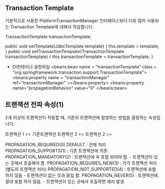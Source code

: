 ## Transaction Template
기본적으로 사용한 PlatformTransactionManager 인터페이스보다 더욱 많이 사용되는 Transaction Template에 대해서 학습합니다.

TransactionTemplate transactionTemplate;

public void setTemplate(JdbcTemplate template) {
    this.template = template;
}
public void setTransactionTemplate(TransactionTemplate transactionTemplate) {
    this.transactionTemplate = transactionTemplate;
}

- DI컨테이너 설정파일
<beans:bean name = "transactionTemplate" class = "org.springframework.transaction.support.TransactionTemplate">
    <beans:property name = "transactionManager" ref="transactionManager" ></beans:property>
    <beans:property name="propagationBehavior" value="0"
</beans:bean>

## 트랜잭션 전파 속성(1)
2개 이상의 트랜잭션이 작동할 때, 기존의 트랜잭션에 참영하는 방법을 결정하는 속성입니다.

트랜잭션 1 >>          기존트랜잭션           트랜잭션 3 >>
                트랜잭션 2 >>

PROPAGATION_REQUIRED(0)     DEFAULT : 전체 처리
PROPAGATION_SUPPORTS(1)             : 기존 트랜잭션에 의존.
PROPAGATION_MANDATORY(2)            : 트랜잭션에 꼭 포함 되어야 함. - 트랜잭션이 있는 곳에서 호출해야 함.
PROPAGATION_REQUIRES_NEW(3)         : 각각 트랜잭션 처리(별도의 트랜잭션 처리)
PROPAGATION_NOT_SUPPORTED(4)        : 트랜잭션에 포함 하지 않음 - 트랜잭션이 없는 것과 동일 함.
PROPAGATION_NEVER(5)                : 트랜잭션에 절대 포함 하지 않음. - 트랜잭션이 있는 곳에서 호출하면 에러 발생.
